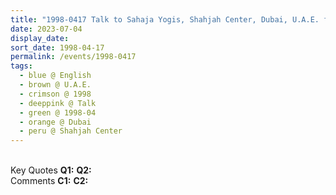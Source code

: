 ```yaml
---
title: "1998-0417 Talk to Sahaja Yogis, Shahjah Center, Dubai, U.A.E. from the book Eternally Inspired Recollections of Our Divine Mother, Volume 7, Pages 11 and 12"
date: 2023-07-04
display_date: 
sort_date: 1998-04-17
permalink: /events/1998-0417
tags:
  - blue @ English
  - brown @ U.A.E.
  - crimson @ 1998
  - deeppink @ Talk
  - green @ 1998-04
  - orange @ Dubai
  - peru @ Shahjah Center
---
```


<br>

<wave-list>
  <list-title color="DarkSeaGreen" width="55">Key Quotes</list-title>
  <list-item color="BlanchedAlmond" width="280"><b>Q1:</b> <i></i></list-item>
  <list-item color="Lavender" width="280"><b>Q2:</b> <i></i></list-item>
</wave-list>

<br>

<wave-list>
  <list-title color="DarkSeaGreen" width="55">Comments</list-title>
  <list-item color="BlanchedAlmond" width="280"><b>C1:</b> <i></i></list-item>
  <list-item color="Lavender" width="280"><b>C2:</b> <i></i></list-item>
</wave-list>